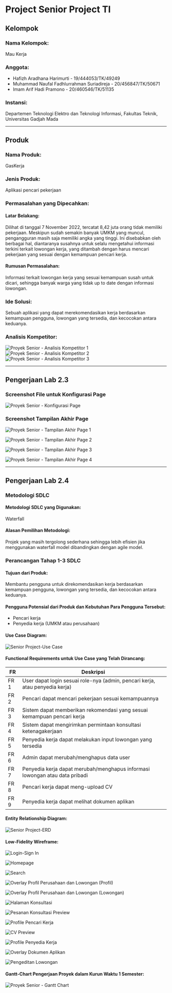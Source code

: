 # Project Senior Project TI

## Kelompok

### Nama Kelompok:
Mau Kerja

### Anggota:
* Hafizh Aradhana Harimurti - 19/444053/TK/49249
* Muhammad Naufal Fadhlurrahman Suriadireja - 20/456847/TK/50671
* Imam Arif Hadi Pramono - 20/460546/TK/51135

### Instansi:
Departemen Teknologi Elektro dan Teknologi Informasi, Fakultas Teknik, Universitas Gadjah Mada

---

## Produk

### Nama Produk:
GasKerja

### Jenis Produk:
Aplikasi pencari pekerjaan

### Permasalahan yang Dipecahkan:

#### Latar Belakang:
Dilihat di tanggal 7 November 2022, tercatat 8,42 juta orang tidak memiliki pekerjaan. Meskipun sudah semakin banyak UMKM yang muncul, pengangguran masih saja memiliki angka yang tinggi. Ini disebabkan oleh berbagai hal, diantaranya susahnya untuk selalu mengetahui informasi terkini terkait lowongan kerja, yang ditambah dengan harus mencari pekerjaan yang sesuai dengan kemampuan pencari kerja.

#### Rumusan Permasalahan:
Informasi terkait lowongan kerja yang sesuai kemampuan susah untuk dicari, sehingga banyak warga yang tidak up to date dengan informasi lowongan.


### Ide Solusi:
Sebuah aplikasi yang dapat merekomendasikan kerja berdasarkan kemampuan pengguna, lowongan yang tersedia, dan kecocokan antara keduanya.

### Analisis Kompetitor:
![Proyek Senior - Analisis Kompetitor 1](https://user-images.githubusercontent.com/64583473/222890094-5a515aaf-f872-49b9-a11d-fb73ec174bef.jpg)
![Proyek Senior - Analisis Kompetitor 2](https://user-images.githubusercontent.com/64583473/222890090-d2f4a0cd-64df-4907-acce-889b3f67a6e8.jpg)
![Proyek Senior - Analisis Kompetitor 3](https://user-images.githubusercontent.com/64583473/222890097-088bc402-2466-4a7b-9474-1d9e3cb28711.jpg)

---

## Pengerjaan Lab 2.3

### Screenshot File untuk Konfigurasi Page

![Proyek Senior - Konfigurasi Page](https://user-images.githubusercontent.com/64583473/222969157-f04bd167-63de-4ab9-964e-ca9452960cb5.jpg)

### Screenshot Tampilan Akhir Page

![Proyek Senior - Tampilan Akhir Page 1](https://user-images.githubusercontent.com/64583473/222969156-aaee2fdc-85b9-481f-8954-d07c79ea4868.jpg)

![Proyek Senior - Tampilan Akhir Page 2](https://user-images.githubusercontent.com/64583473/222969154-64592604-2ced-44a5-a50e-a0c6b156a1a5.jpg)

![Proyek Senior - Tampilan Akhir Page 3](https://user-images.githubusercontent.com/64583473/222969164-6cde9b8e-73a5-4d3c-823c-b0440a98ff49.jpg)

![Proyek Senior - Tampilan Akhir Page 4](https://user-images.githubusercontent.com/64583473/222969163-cd52184b-b2dd-4a22-b60d-d02b02e7c85b.jpg)

---

## Pengerjaan Lab 2.4

### Metodologi SDLC

#### Metodologi SDLC yang Digunakan:
Waterfall

#### Alasan Pemilihan Metodologi:
Projek yang masih tergolong sederhana sehingga lebih efisien jika menggunakan waterfall model dibandingkan dengan agile model.


### Perancangan Tahap 1-3 SDLC
#### Tujuan dari Produk:
   
  Membantu pengguna untuk direkomendasikan kerja berdasarkan kemampuan pengguna, lowongan yang tersedia, dan kecocokan antara keduanya.

#### Pengguna Potensial dari Produk dan Kebutuhan Para Pengguna Tersebut:
   
  - Pencari kerja
  - Penyedia kerja (UMKM atau perusahaan)

#### Use Case Diagram:

![Senior Project-Use Case](https://user-images.githubusercontent.com/64583473/222969159-58b0436e-6954-440c-a206-279ab9347622.png)

#### Functional Requirements untuk Use Case yang Telah Dirancang:
  

  |FR |Deskripsi|
  |---|---      |
  |FR 1|User dapat login sesuai role-nya (admin, pencari kerja, atau penyedia kerja)|
  |FR 2|Pencari dapat mencari pekerjaan sesuai kemampuannya|
  |FR 3|Sistem dapat memberikan rekomendasi yang sesuai kemampuan pencari kerja|
  |FR 4|Sistem dapat mengirimkan permintaan konsultasi ketenagakerjaan|
  |FR 5|Penyedia kerja dapat melakukan input lowongan yang tersedia|
  |FR 6|Admin dapat merubah/menghapus data user|
  |FR 7|Penyedia kerja dapat merubah/menghapus informasi lowongan atau data pribadi|
  |FR 8|Pencari kerja dapat meng-upload CV|
  |FR 9|Penyedia kerja dapat melihat dokumen aplikan|

#### Entity Relationship Diagram:

![Senior Project-ERD](https://user-images.githubusercontent.com/64583473/222969162-2d86958c-cc00-40a3-9300-44feab706cb2.png)

#### Low-Fidelity Wireframe:

![Login-Sign In](https://user-images.githubusercontent.com/64583473/222969175-57912680-2772-4b34-87b0-31e5b0549cc1.png)

![Homepage](https://user-images.githubusercontent.com/64583473/222969173-da5a7d7e-d81a-4ef5-9575-0c8c68289b6b.png)

![Search](https://user-images.githubusercontent.com/64583473/222969188-5b6c2241-8fb7-4dea-a45e-2bf728fc1b06.png)

![Overlay Profil Perusahaan dan Lowongan (Profil)](https://user-images.githubusercontent.com/64583473/222969179-e68dd933-47f1-4760-acc4-95e2a5085a40.png)

![Overlay Profil Perusahaan dan Lowongan (Lowongan)](https://user-images.githubusercontent.com/64583473/222969177-f248d9a9-48a2-43ef-86aa-6bf760753286.png)

![Halaman Konsultasi](https://user-images.githubusercontent.com/64583473/222969170-880f2269-a83b-450c-af23-2973c140439d.png)

![Pesanan Konsultasi Preview](https://user-images.githubusercontent.com/64583473/222969181-f04ba9fe-ba86-4dd0-9b8d-1302871f3380.png)

![Profile Pencari Kerja](https://user-images.githubusercontent.com/64583473/222969184-e7e9dcf3-5fb4-46c8-99cc-dc60e27abf43.png)

![CV Preview](https://user-images.githubusercontent.com/64583473/222969167-d2ee92ff-1fc6-4185-abc8-efa8296c98e7.png)

![Profile Penyedia Kerja](https://user-images.githubusercontent.com/64583473/222969186-0a3650ab-6d8a-4f3e-91af-2272f66692eb.png)

![Overlay Dokumen Aplikan](https://user-images.githubusercontent.com/64583473/222969176-b3c5e716-d9b1-4a80-a061-4abf0d0ce350.png)

![Pengeditan Lowongan](https://user-images.githubusercontent.com/64583473/222969187-33baa509-1fcc-41ea-894a-a7b22ee8d275.png)

#### Gantt-Chart Pengerjaan Proyek dalam Kurun Waktu 1 Semester:
   
![Proyek Senior - Gantt Chart](https://user-images.githubusercontent.com/64583473/222969158-44e38fa7-3638-483c-a392-4b0738720e9f.jpg)
